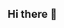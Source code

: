 ## Hi there 👋

<!--
**i4KOOUR/i4KOOUR** is a ✨ _special_ ✨ repository because its `README.md` (this file) appears on your GitHub profile.

Here are some ideas to get you started:

Meu nome é Sabrina Vieira

Estou estudando na Alura
Estou me desenvolvendo na linguagem JavaScript
Utilizo esse espaço para minha organização e compartilhamento dos meu projetos desenvolvidos
-->
